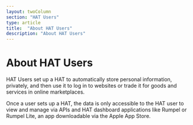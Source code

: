 ```yaml
---
layout: twoColumn
section: "HAT Users"
type: article
title:  "About HAT Users"
description: "About HAT Users"
---
```



# About HAT Users
HAT Users set up a HAT to automatically store personal information, privately, and then use it to log in to websites or trade it for goods and services in online marketplaces.

Once a user sets up a HAT, the data is only accessible to the HAT user to view and manage via APIs and HAT dashboard applications like Rumpel or Rumpel Lite, an app downloadable via the Apple App Store.
